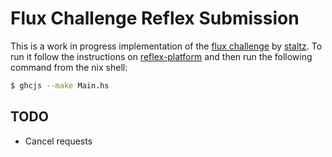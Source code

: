 Flux Challenge Reflex Submission
================================

This is a work in progress implementation of the [flux challenge](https://github.com/staltz/flux-challenge) by [staltz](http://staltz.com).
To run it follow the instructions on [reflex-platform](https://github.com/reflex-frp/reflex-platform) and then run the following command from the nix shell:

```bash
$ ghcjs --make Main.hs
```

TODO
----
* Cancel requests
